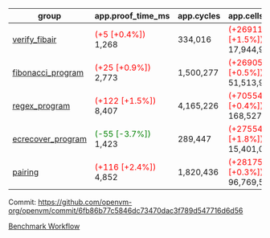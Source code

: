 | group | app.proof_time_ms | app.cycles | app.cells_used | leaf.proof_time_ms | leaf.cycles | leaf.cells_used |
| -- | -- | -- | -- | -- | -- | -- |
| [verify_fibair](https://github.com/openvm-org/openvm/blob/benchmark-results/benchmarks-pr/1532/verify_fibair-6fb86b77c5846dc73470dac3f789d547716d6d56.md) |<span style='color: red'>(+5 [+0.4%])</span> 1,268 |  334,016 | <span style='color: red'>(+269112 [+1.5%])</span> 17,944,934 |- | - | - |
| [fibonacci_program](https://github.com/openvm-org/openvm/blob/benchmark-results/benchmarks-pr/1532/fibonacci-6fb86b77c5846dc73470dac3f789d547716d6d56.md) |<span style='color: red'>(+25 [+0.9%])</span> 2,773 |  1,500,277 | <span style='color: red'>(+269054 [+0.5%])</span> 51,513,917 |- | - | - |
| [regex_program](https://github.com/openvm-org/openvm/blob/benchmark-results/benchmarks-pr/1532/regex-6fb86b77c5846dc73470dac3f789d547716d6d56.md) |<span style='color: red'>(+122 [+1.5%])</span> 8,407 |  4,165,226 | <span style='color: red'>(+705544 [+0.4%])</span> 168,527,416 |- | - | - |
| [ecrecover_program](https://github.com/openvm-org/openvm/blob/benchmark-results/benchmarks-pr/1532/ecrecover-6fb86b77c5846dc73470dac3f789d547716d6d56.md) |<span style='color: green'>(-55 [-3.7%])</span> 1,423 |  289,447 | <span style='color: red'>(+275544 [+1.8%])</span> 15,401,090 |- | - | - |
| [pairing](https://github.com/openvm-org/openvm/blob/benchmark-results/benchmarks-pr/1532/pairing-6fb86b77c5846dc73470dac3f789d547716d6d56.md) |<span style='color: red'>(+116 [+2.4%])</span> 4,852 |  1,820,436 | <span style='color: red'>(+281757 [+0.3%])</span> 96,769,524 |- | - | - |


Commit: https://github.com/openvm-org/openvm/commit/6fb86b77c5846dc73470dac3f789d547716d6d56

[Benchmark Workflow](https://github.com/openvm-org/openvm/actions/runs/14136310815)

